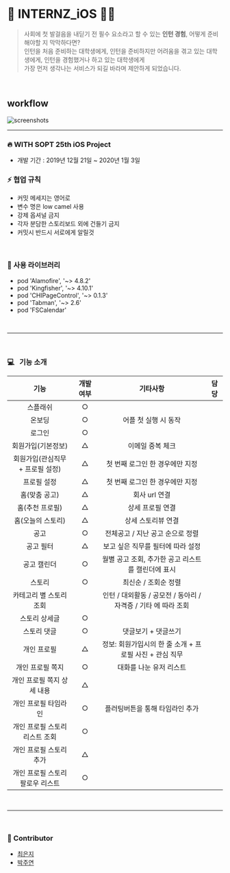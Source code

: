 # 💛 INTERNZ_iOS 🐥🐤

> 사회에 첫 발걸음을 내딛기 전 필수 요소라고 할 수 있는 **인턴 경험**, 어떻게 준비해야할 지 막막하다면? <br/>
> 인턴을 처음 준비하는 대학생에게, 인턴을 준비하지만 어려움을 겪고 있는 대학생에게, 인턴을 경험했거나 하고 있는 대학생에게 <br/>
> 가장 먼저 생각나는 서비스가 되길 바라며 제안하게 되었습니다.


<br/>

## workflow

![screenshots](./screenshot/workflow.jpeg)



---


### 🔥 WITH SOPT 25th iOS Project
- 개발 기간 : 2019년 12월 21일 ~ 2020년 1월 3일


### ⚡️ 협업 규칙
- 커밋 메세지는 영어로 
- 변수 명은 low camel 사용
- 강제 옵셔널 금지
- 각자 분담한 스토리보드 외에 건들기 금지
- 커밋시 반드시 서로에게 알릴것

<br/>

### 🌟 사용 라이브러리
- pod 'Alamofire', '~> 4.8.2'
- pod 'Kingfisher', '~> 4.10.1'
- pod 'CHIPageControl', '~> 0.1.3'
- pod 'Tabman', '~> 2.6'
- pod 'FSCalendar'

<br/>

---


<br/>


### 💻 &nbsp; 기능 소개


| 기능 | 개발 여부| 기타사항 | 담당 |
| :------------: |:------:| :--------:| :--------:|
| 스플래쉬 | ○ |  |   |
| 온보딩 | ○ |  어플 첫 실행 시 동작 |    |    |
| 로그인 | ○ |  |  |    |
| 회원가입(기본정보)| △  | 이메일 중복 체크  |  | 
| 회원가입(관심직무 + 프로필 설정) | △ | 첫 번째 로그인 한 경우에만 지정 |  | 
| 프로필 설정 | △ | 첫 번째 로그인 한 경우에만 지정  |  | 
| 홈(맞춤 공고)  | △ | 회사 url 연결 |
| 홈(추천 프로필) |  △ | 상세 프로필 연결 |
| 홈(오늘의 스토리) | △ | 상세 스토리뷰 연결 |
| 공고 | ○ | 전체공고 / 지난 공고 순으로 정렬 |
| 공고 필터 | △ | 보고 싶은 직무를 필터에 따라 설정 |
| 공고 캘린더 | ○ | 월별 공고 조회, 추가한 공고 리스트를 캘린더에 표시 |
| 스토리 |  ○ | 최신순 / 조회순 정렬 |
| 카테고리 별 스토리 조회 |  | 인턴 / 대외활동 / 공모전 / 동아리 / 자격증 / 기타 에 따라 조회 |
| 스토리 상세글 | ○ |  |
| 스토리 댓글 | ○  | 댓글보기 + 댓글쓰기 |
| 개인 프로필 | △ | 정보: 회원가입시의 한 줄 소개 + 프로필 사진 + 관심 직무 |
| 개인 프로필 쪽지 | ○ | 대화를 나눈 유저 리스트 |
| 개인 프로필 쪽지 상세 내용 | △ |  |
| 개인 프로필 타임라인 | ○ | 플러팅버튼을 통해 타임라인 추가 |
| 개인 프로필 스토리 리스트 조회 | ○ |  |
| 개인 프로필 스토리 추가 | △ |  |
| 개인 프로필 스토리 팔로우 리스트 | ○ |  |



<br/>

---

<br/>


### 👶 Contributor
- [최은지](https://github.com/ChoiEunji0114)
- [박주연](https://github.com/juyeonblue)
